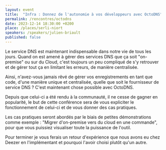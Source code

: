 ```yaml
---
layout: event
title:  "Infra : Donnez de l'autonomie à vos développeurs avec OctoDNS"
permalink: /rencontres/octodns
date: 2023-12-14 18:30:00 +0200
place: /places/serli-niort
speakers: /speakers/julien-briault
published: false
---
```


Le service DNS est maintenant indispensable dans notre vie de tous les jours. Quand on est amené à gérer des services DNS que ça soit "on-premise" ou sur du Cloud, c'est toujours un peu compliqué de s'y retrouver et de gérer tout ça en limitant les erreurs, de manière centralisée.

Ainsi, n'avez-vous jamais rêvé de gérer vos enregistrements en tant que code, d'une manière unique et centralisée, quelle que soit le fournisseur de service DNS ? C'est maintenant chose possible avec OctoDNS.

Depuis que celui-ci a été rendu à la communauté, il ne cesse de gagner en popularité, le but de cette conférence sera de vous expliciter le fonctionnement de celui-ci et de vous donner des cas pratiques.

Les cas pratiques seront abordés par le biais de petites démonstrations comme exemple : "Migrer d'on-premise vers du cloud en une commande", pour que vous puissiez visualiser toute la puissance de l'outil.

Pour terminer je vous ferais un retour d'expérience que nous avons eu chez Deezer en l'implémentant et pourquoi l'avoir choisi plutôt qu'un autre.
